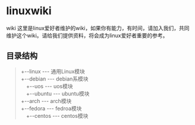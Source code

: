 # linuxwiki
wiki 这里是linux爱好者维护的wiki，如果你有能力，有时间，请加入我们，共同维护这个wiki。请给我们提供资料，将会成为linux爱好者重要的参考。
## 目录结构
> +--linux --- 通用Linux模块</br>
> +--debian --- debian系模块</br>
> &emsp;+--uos --- uos模块</br>
> &emsp;+--ubuntu --- ubuntu模块</br>
> +--arch --- arch模块</br>
> +--fedora --- fedroa模块</br>
> &emsp;+--centos --- centos模块</br>
